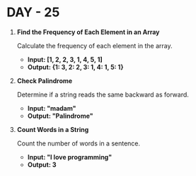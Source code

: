 # DAY - 25

1.  **Find the Frequency of Each Element in an Array**

    Calculate the frequency of each element in the array.

    - **Input: [1, 2, 2, 3, 1, 4, 5, 1]**
    - **Output: {1: 3, 2: 2, 3: 1, 4: 1, 5: 1}**

2.  **Check Palindrome**

    Determine if a string reads the same backward as forward.

    - **Input: "madam"**
    - **Output: "Palindrome"**

3.  **Count Words in a String**

    Count the number of words in a sentence.

    - **Input: "I love programming"**
    - **Output: 3**
